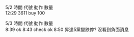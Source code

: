 5/2
時間  代號  動作  數量  
12:29 3611 buy 100

5/3
時間  代號  動作  數量  
8:39 ok
8:43 check ok
8:50 昇達5黨變跌停? 沒看到負面消息
